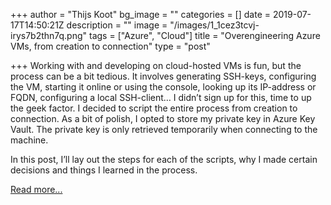 +++
author = "Thijs Koot"
bg_image = ""
categories = []
date = 2019-07-17T14:50:21Z
description = ""
image = "/images/1_1cez3tcvj-irys7b2thn7q.png"
tags = ["Azure", "Cloud"]
title = "Overengineering Azure VMs, from creation to connection"
type = "post"

+++
Working with and developing on cloud-hosted VMs is fun, but the process can be a bit tedious. It involves generating SSH-keys, configuring the VM, starting it online or using the console, looking up its IP-address or FQDN, configuring a local SSH-client… I didn’t sign up for this, time to up the geek factor. I decided to script the entire process from creation to connection. As a bit of polish, I opted to store my private key in Azure Key Vault. The private key is only retrieved temporarily when connecting to the machine.

In this post, I’ll lay out the steps for each of the scripts, why I made certain decisions and things I learned in the process.

[Read more...](https://thijskoot.nl/powershell/azure/2019/07/17/overengineering-azure-vm-creation.html)